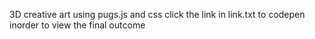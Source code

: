 3D creative art using pugs.js and css click the link in link.txt to codepen inorder to view the final outcome
